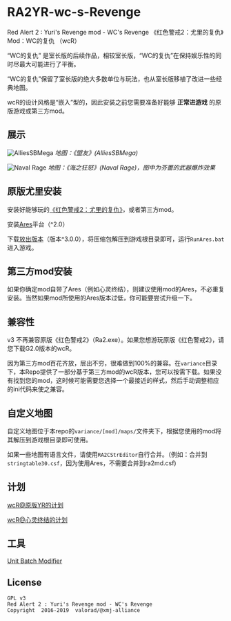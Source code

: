 # RA2YR-wc-s-Revenge
Red Alert 2 : Yuri's Revenge mod - WC's Revenge
《红色警戒2：尤里的复仇》Mod：WC的复仇 （wcR）

“WC的复仇” 是室长版的后续作品，相较室长版，“WC的复仇”在保持娱乐性的同时尽最大可能进行了平衡。

“WC的复仇”保留了室长版的绝大多数单位与玩法，也从室长版移植了改进一些经典地图。

wcR的设计风格是“嵌入”型的，因此安装之前您需要准备好能够 **正常进游戏** 的原版游戏或第三方mod。

## 展示

![AlliesSBMega](https://i.imgur.com/OQ7DyCR.png)
_地图：《盟友》(AlliesSBMega)_

![Naval Rage](https://i.imgur.com/tI5FPyt.png)
_地图：《海之狂怒》(Naval Rage)，图中为芬蕾的武器爆炸效果_

## 原版尤里安装
安装好能够玩的[《红色警戒2：尤里的复仇》](https://www.origin.com/usa/en-us/store/command-and-conquer/command-and-conquer-the-ultimate-collection#store-page-section-description)，或者第三方mod。

安装[Ares](https://launchpad.net/ares)平台（^2.0）

下载[放出版本](https://github.com/valorad/RA2YR-wc-s-Revenge/releases)（版本^3.0.0），将压缩包解压到游戏根目录即可，运行`RunAres.bat`进入游戏。

## 第三方mod安装
如果你确定mod自带了Ares（例如心灵终结），则建议使用mod的Ares，不必重复安装。当然如果mod所使用的Ares版本过低，你可能要尝试升级一下。

## 兼容性
v3 不再兼容原版《红色警戒2》（Ra2.exe）。如果您想游玩原版《红色警戒2》，请您下载G2.0版本的wcR。

因为第三方mod百花齐放，层出不穷，很难做到100%的兼容。在`variance`目录下，本Repo提供了一部分基于第三方mod的wcR版本，您可以按需下载。如果没有找到您的mod，这时候可能需要您选择一个最接近的样式，然后手动调整相应的ini代码来使之兼容。

## 自定义地图
自定义地图位于本repo的`variance/[mod]/maps/`文件夹下，根据您使用的mod将其解压到游戏根目录即可使用。

如果一些地图有语言文件，请使用`RA2CStrEditor`自行合并。（例如：合并到`stringtable30.csf`，因为使用Ares，不需要合并到ra2md.csf)

## 计划
[wcR@原版YR的计划](variance/yuri-vanilla/plan.md)

[wcR@心灵终结的计划](variance/mental-omega/plan.md)

## 工具
[Unit Batch Modifier](utils/unit-batch-modifier)

## License

    GPL v3
    Red Alert 2 : Yuri's Revenge mod - WC's Revenge
    Copyright  2016-2019  valorad/@xmj-alliance
